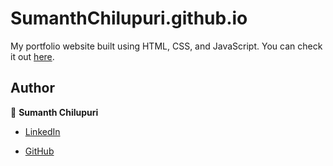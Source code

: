 # SumanthChilupuri.github.io

My portfolio website built using HTML, CSS, and JavaScript. You can check it out [here](https://sumanthchilupuri.github.io).





## Author

👤 **Sumanth Chilupuri**

* [LinkedIn](https://www.linkedin.com/in/sumanthreddy-c/)
  
* [GitHub](https://github.com/SumanthChilupuri)
